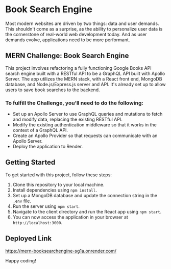 # Book Search Engine

Most modern websites are driven by two things: data and user demands. This shouldn't come as a surprise, as the ability to personalize user data is the cornerstone of real-world web development today. And as user demands evolve, applications need to be more performant.

## MERN Challenge: Book Search Engine

This project involves refactoring a fully functioning Google Books API search engine built with a RESTful API to be a GraphQL API built with Apollo Server. The app utilizes the MERN stack, with a React front end, MongoDB database, and Node.js/Express.js server and API. It's already set up to allow users to save book searches to the backend.

### To fulfill the Challenge, you’ll need to do the following:

- Set up an Apollo Server to use GraphQL queries and mutations to fetch and modify data, replacing the existing RESTful API.
- Modify the existing authentication middleware so that it works in the context of a GraphQL API.
- Create an Apollo Provider so that requests can communicate with an Apollo Server.
- Deploy the application to Render.

## Getting Started

To get started with this project, follow these steps:

1. Clone this repository to your local machine.
2. Install dependencies using `npm install`.
3. Set up a MongoDB database and update the connection string in the `.env` file.
4. Run the server using `npm start`.
5. Navigate to the client directory and run the React app using `npm start`.
6. You can now access the application in your browser at `http://localhost:3000`.

## Deployed Link
https://mern-booksearchengine-sg1a.onrender.com/

Happy coding!
